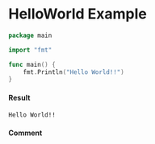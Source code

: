 # HelloWorld Example

```go
package main

import "fmt"

func main() {
	fmt.Println("Hello World!!")
}

```

#### Result
```bash
Hello World!!
```

#### Comment
